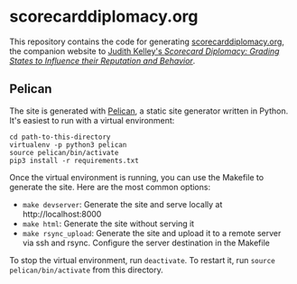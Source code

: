 # scorecarddiplomacy.org

This repository contains the code for generating [scorecarddiplomacy.org](http://www.scorecarddiplomacy.org), the companion website to [Judith Kelley's *Scorecard Diplomacy: Grading States to Influence their Reputation and Behavior*](http://www.cambridge.org/us/academic/subjects/politics-international-relations/international-relations-and-international-organisations/scorecard-diplomacy-grading-states-influence-their-reputation-and-behavior?format=PB).

## Pelican

The site is generated with [Pelican](http://docs.getpelican.com/en/stable/), a static site generator written in Python. It's easiest to run with a virtual environment:

```
cd path-to-this-directory
virtualenv -p python3 pelican
source pelican/bin/activate
pip3 install -r requirements.txt
```

Once the virtual environment is running, you can use the Makefile to generate the site. Here are the most common options:

- `make devserver`: Generate the site and serve locally at http://localhost:8000
- `make html`: Generate the site without serving it
- `make rsync_upload`: Generate the site and upload it to a remote server via ssh and rsync. Configure the server destination in the Makefile

To stop the virtual environment, run `deactivate`. To restart it, run `source pelican/bin/activate` from this directory.
